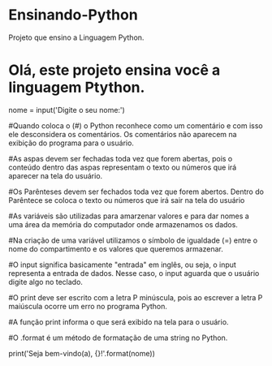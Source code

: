 # Ensinando-Python
Projeto que ensino a Linguagem Python.

# Olá, este projeto ensina você a linguagem Ptython.

nome = input('Digite o seu nome:')

#Quando coloca o (#) o Python reconhece como um comentário e com isso ele desconsidera os comentários. Os comentários não aparecem na exibição do programa para o usuário.

#As aspas devem ser fechadas toda vez que forem abertas, pois o conteúdo dentro das aspas representam o texto ou números que irá aparecer na tela do usuário.

#Os Parênteses devem ser fechados toda vez que forem abertos. Dentro do Parêntece se coloca o texto ou números que irá sair na tela do usuário

#As variáveis são utilizadas para amarzenar valores e para dar nomes a uma área da memória do computador onde armazenamos os dados.

#Na criação de uma variável utilizamos o símbolo de igualdade (=) entre o nome do compartimento e os valores que queremos armazenar.

#O input significa basicamente "entrada" em inglês, ou seja, o input representa a entrada de dados. Nesse caso, o input aguarda que o usuário digite algo no teclado.

#O print deve ser escrito com a letra P minúscula, pois ao escrever a letra P maiúscula ocorre um erro no programa Python.

#A função print informa o que será exibido na tela para o usuário.

#O .format é um método de formatação de uma string no Python.

print('Seja bem-vindo(a), {}!'.format(nome))
